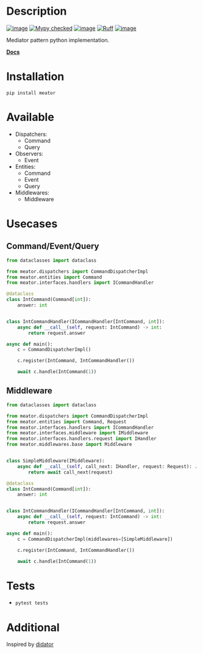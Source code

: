# Description

[![image](https://img.shields.io/pypi/v/meator.svg)](https://pypi.python.org/pypi/meator)
<a href="http://mypy-lang.org/" target="_blank"><img src="https://img.shields.io/badge/mypy-checked-1F5082.svg" alt="Mypy checked"></a>
[![image](https://img.shields.io/pypi/l/meator.svg)](https://github.com/likeinlife/cqrs_mediator/blob/main/LICENSE)
[![Ruff](https://img.shields.io/endpoint?url=https://raw.githubusercontent.com/astral-sh/ruff/main/assets/badge/v2.json)](https://github.com/astral-sh/ruff)
[![image](https://img.shields.io/pypi/pyversions/meator.svg)](https://pypi.python.org/pypi/meator)

Mediator pattern python implementation.

[**Docs**](https://github.com/likeinlife/cqrs_mediator/wiki)

# Installation

```shell
pip install meator
```

# Available

- Dispatchers:
    - Command
    - Query
- Observers:
    - Event
- Entities:
    - Command
    - Event
    - Query
- Middlewares:
  - Middleware

# Usecases

## Command/Event/Query

```python
from dataclasses import dataclass

from meator.dispatchers import CommandDispatcherImpl
from meator.entities import Command
from meator.interfaces.handlers import ICommandHandler

@dataclass
class IntCommand(Command[int]):
    answer: int


class IntCommandHandler(ICommandHandler[IntCommand, int]):
    async def __call__(self, request: IntCommand) -> int:
        return request.answer

async def main():
    c = CommandDispatcherImpl()

    c.register(IntCommand, IntCommandHandler())

    await c.handle(IntCommand(1))
```

## Middleware

```python
from dataclasses import dataclass

from meator.dispatchers import CommandDispatcherImpl
from meator.entities import Command, Request
from meator.interfaces.handlers import ICommandHandler
from meator.interfaces.middleware import IMiddleware
from meator.interfaces.handlers.request import IHandler
from meator.middlewares.base import Middleware


class SimpleMiddleware(IMiddleware):
    async def __call__(self, call_next: IHandler, request: Request): ...
        return await call_next(request)

@dataclass
class IntCommand(Command[int]):
    answer: int


class IntCommandHandler(ICommandHandler[IntCommand, int]):
    async def __call__(self, request: IntCommand) -> int:
        return request.answer

async def main():
    c = CommandDispatcherImpl(middlewares=[SimpleMiddleware])

    c.register(IntCommand, IntCommandHandler())

    await c.handle(IntCommand(1))
```
# Tests

- `pytest tests`

# Additional

Inspired by [didator](https://github.com/SamWarden/didiator)